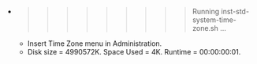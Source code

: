 * >>>>>>>>> Running inst-std-system-time-zone.sh ...
  * Insert Time Zone menu in Administration.
  * Disk size = 4990572K. Space Used = 4K. Runtime = 00:00:00:01.
